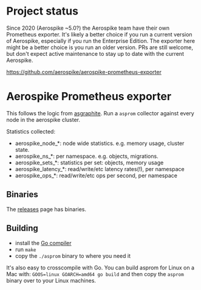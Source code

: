 # Project status

Since 2020 (Aerospike ~5.0?) the Aerospike team have their own Prometheus exporter. It's likely a better choice if you run a current version of Aerospike, especially if you run the Enterprise Edition. The exporter here might be a better choice is you run an older version. PRs are still welcome, but don't expect active maintenance to stay up to date with the current Aerospike.

https://github.com/aerospike/aerospike-prometheus-exporter


# Aerospike Prometheus exporter

This follows the logic from [asgraphite](https://github.com/aerospike/aerospike-graphite). Run a `asprom` collector against every node in the aerospike cluster.

Statistics collected:

  * aerospike_node_*: node wide statistics. e.g. memory usage, cluster state.
  * aerospike_ns_*: per namespace. e.g. objects, migrations.
  * aerospike_sets_*: statistics per set: objects, memory usage
  * aerospike_latency_*: read/write/etc latency rates(!), per namespace
  * aerospike_ops_*: read/write/etc ops per second, per namespace

## Binaries

The [releases](https://github.com/alicebob/asprom/releases) page has binaries.

## Building

- install the [Go compiler](https://golang.org/dl)
- run `make`
- copy the `./asprom` binary to where you need it

It's also easy to crosscompile with Go. You can build asprom for Linux on a Mac with: `GOOS=linux GOARCH=amd64 go build` and then copy the `asprom` binary over to your Linux machines.
